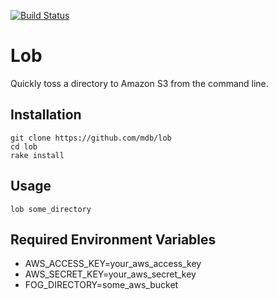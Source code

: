 [![Build Status](https://travis-ci.org/mdb/lob.png?branch=master)](https://travis-ci.org/mdb/lob)

# Lob

Quickly toss a directory to Amazon S3 from the command line.

## Installation

    git clone https://github.com/mdb/lob
    cd lob
    rake install

## Usage

    lob some_directory

## Required Environment Variables

* AWS_ACCESS_KEY=your_aws_access_key
* AWS_SECRET_KEY=your_aws_secret_key
* FOG_DIRECTORY=some_aws_bucket
